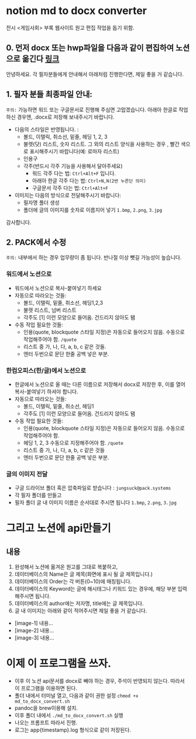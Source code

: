 # notion md to docx converter
전시 <게임사회> 부록 웹사이트 원고 편집 작업을 돕기 위함. 

## 0. 먼저 docx 또는 hwp파일을 다음과 같이 편집하여 노션으로 옮긴다 [링크](https://www.notion.so/eb483e459da24fd6aee680a36de6e3bc?pvs=4)

안녕하세요. 각 필자분들에게 안내해서 아래처럼 진행한다면, 제일 좋을 거 같습니다.

## 1. 필자 분들 최종파일 안내:

`주의:` 가능하면 워드 또는 구글문서로 진행해 주심면 고맙겠습니다. 아래아 한글로 작업하신 경우엔, .docx로 저장해 보내주시기 바랍니다.

- 다음의 스타일은 반영됩니다. :
  - 볼드, 이탤릭, 취소선, 밑줄, 헤딩 1, 2, 3
  - 불렛(닷) 리스트, 숫자 리스트. 그 외의 리스트 양식을 사용하는 경우 , 빨간 색으로 표시해주시기 바랍니다(예: 로마자 리스트)
  - 인용구
  - 각주(반드시 각주 기능을 사용해서 달아주세요)
    - 워드 각주 다는 법: `Ctrl+Alt+F` 입니다.
    - 아래아 한글 각주 다는 법: `Ctrl+N,N(2번 누른단 의미)`
    - 구글문서 각주 다는 법: `Ctrl+Alt+F`
- 이미지는 다음의 방식으로 전달해주시기 바랍니다:
  - 필자명 폴더 생성
  - 폴더에 글의 이미지를 숫자로 이름지어 넣기 `1.bmp`, `2.png`, `3.jpg`

감사합니다.

## 2. PACK에서 수정

`주의:` 내부에서 하는 경우 업무량이 좀 됩니다. 반나절 이상 뺏길 가능성이 높습니다.

### 워드에서 노션으로

- 워드에서 노션으로 복사-붙여넣기 하세요
- 자동으로 따라오는 것들:
  - 볼드, 이탤릭, 밑줄, 취소선, 헤딩1,2,3
  - 불렛 리스트, 넘버 리스트
  - 각주도 [1] 이런 모양으로 들어옴. 건드리지 않아도 됌
- 수동 작업 필요한 것들:
  - 인용(quote, blockquote 스타일 지정)은 자동으로 들어오지 않음. 수동으로 작업해주어야 함. `/quote`
  - 리스트 중 가, 나, 다, a, b, c 같은 것들.
  - 엔터 두번으로 문단 한줄 공백 넣은 부분.

### 한컴오피스(한/글)에서 노션으로

- 한글에서 노션으로 올 때는 다른 이름으로 저장해서 docx로 저장한 후, 이를 열어 복사-붙여넣기 하셔야 합니다.
- 자동으로 따라오는 것들:
  - 볼드, 이탤릭, 밑줄, 취소선, 헤딩1
  - 각주도 [1] 이런 모양으로 들어옴. 건드리지 않아도 됌
- 수동 작업 필요한 것들:
  - 인용(quote, blockquote 스타일 지정)은 자동으로 들어오지 않음. 수동으로 작업해주어야 함.
  - 헤딩 1, 2, 3 수동으로 지정해주어야 함. `/quote`
  - 리스트 중 가, 나, 다, a, b, c 같은 것들
  - 엔터 두번으로 문단 한줄 공백 넣은 부분.

### 글의 이미지 전달

- 구글 드라이브 폴더 혹은 압축파일로 받습니다 : `jungsuck@pack.systems`
- 각 필자 폴더를 만들고
- 필자 폴더 글 내 이미지 이름은 순서대로 주시면 됩니다 `1.bmp`, `2.png`, `3.jpg`

# 그리고 노션에 api만들기

## 내용

1. 완성해서 노션에 옮겨온 원고를 그대로 복붙하고,
2. 데이터베이스의 Name은 글 제목(화면에 표시 될 글 제목입니다.)
3. 데이터베이스의 Order는 각 버튼(0~10)에 매칭됩니다.
4. 데이터베이스의 Keyword는 글에 해시태그나 키워드 있는 경우에, 해당 부분 입력해주시면 됩니다.
5. 데이터베이스의 author에는 저자명, title에는 글 제목입니다.
6. 글 내 이미지는 아래와 같이 적어주시면 제일 좋을 거 같습니다.

- [image-1] 내용…
- [image-2] 내용…
- [image-3] 내용…

# 이제 이 프로그램을 쓰자.

- 이후 이 노션 api문서를 docx로 빼야 하는 경우, 주석이 반영되지 않는다. 따라서 이 프로그램을 이용하면 된다.
- 폴더 내에서 터미널 열고, 다음과 같이 권한 설정 `chmod +x md_to_docx_convert.sh`
- pandoc을 brew이용해 설치.
- 이후 폴더 내에서 `./md_to_docx_convert.sh` 실행
- 나오는 프롬프트 따라서 진행.
- 로그는 app{timestamp}.log 형식으로 같이 저장된다.
